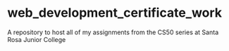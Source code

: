 # web_development_certificate_work
A repository to host all of my assignments from the CS50 series at Santa Rosa Junior College
